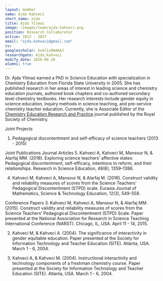 ```yaml
---
layout: member
name: Ajda Kahveci
short_name: ajda
title: Ajda Yilmaz
image: /images/team/ajda-kahveci.png
position: Research Collaborator
active: 2012 - 2017
email: "ajda.kahveci@gmail.com"
cv:
googlescholar: Gvml1z8AAAAJ
researchgate: Ajda_Kahveci
modify_date: 2020-06-20   
alumni: true
---
```


Dr. Ajda Yilmaz earned a PhD in Science Education with specialization in Chemistry Education from Florida State University in 2005. She has published research in her areas of interest in leading science and chemistry education journals, authored book chapters and co-authored secondary level chemistry textbooks. Her research interests include gender equity in science education, inquiry methods in science teaching, and pre-service chemistry teacher education. Currently, she is Associate Editor of the [Chemistry Education Research and Practice](http://www.rsc.org/journals-books-databases/about-journals/chemistry-education-research-practice/) journal published by the Royal Society of Chemistry.

[//]: # ({%- include member-contributions.html -%})

Joint Projects
1. Pedagogical discontentment and self-efficacy of science teachers (2013 - 2015)

Joint Publications
Journal Articles
5. Kahveci A, Kahveci M, Mansour N, & Alarfaj MM. (2018). Exploring science teachers’ affective states: Pedagogical discontentment, self-efficacy, intentions to reform, and their relationships. Research in Science Education, 48(6), 1359–1386.

4. Kahveci M, Kahveci A, Mansour N, & Alarfaj M. (2016). Construct validity and reliability measures of scores from the Science Teachers’ Pedagogical Discontentment (STPD) scale. Eurasia Journal of Mathematics, Science & Technology Education, 12(3), 549-558.

Conference Papers
3. Kahveci M, Kahveci A, Mansour N, & Alarfaj MM. (2015). Construct validity and reliability measures of scores from the Science Teachers’ Pedagogical Discontentment (STPD) Scale. Paper presented at the National Association for Research in Science Teaching International Conference (NARST). Chicago, IL, USA. April 11 - 14, 2015.

2. Kahveci M, & Kahveci A. (2004). The significance of interactivity in gender equitable education. Paper presented at the Society for Information Technology and Teacher Education (SITE). Atlanta, USA. March 1 - 6, 2004.

1. Kahveci A, & Kahveci M. (2004). Instructional interactivity and technology components of a freshman chemistry course. Paper presented at the Society for Information Technology and Teacher Education (SITE). Atlanta, USA. March 1 - 6, 2004.

